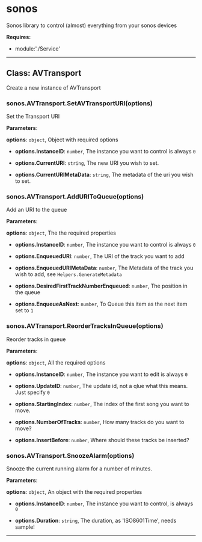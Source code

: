 # sonos

Sonos library to control (almost) everything from your sonos devices

**Requires:**

+ module:'./Service'

* * *

## Class: AVTransport

Create a new instance of AVTransport

### sonos.AVTransport.SetAVTransportURI(options)

Set the Transport URI

**Parameters**:

**options**: `object`, Object with required options

+ **options.InstanceID**: `number`, The instance you want to control is always `0`

+ **options.CurrentURI**: `string`, The new URI you wish to set.

+ **options.CurrentURIMetaData**: `string`, The metadata of the uri you wish to set.


### sonos.AVTransport.AddURIToQueue(options)

Add an URI to the queue

**Parameters**:

**options**: `object`, The the required properties

+ **options.InstanceID**: `number`, The instance you want to control is always `0`

+ **options.EnqueuedURI**: `number`, The URI of the track you want to add

+ **options.EnqueuedURIMetaData**: `number`, The Metadata of the track you wish to add, see `Helpers.GenerateMetadata`

+ **options.DesiredFirstTrackNumberEnqueued**: `number`, The position in the queue

+ **options.EnqueueAsNext**: `number`, To Queue this item as the next item set to `1`


### sonos.AVTransport.ReorderTracksInQueue(options)

Reorder tracks in queue

**Parameters**:

**options**: `object`, All the required options

+ **options.InstanceID**: `number`, The instance you want to edit is always `0`

+ **options.UpdateID**: `number`, The update id, not a qlue what this means. Just specify `0`

+ **options.StartingIndex**: `number`, The index of the first song you want to move.

+ **options.NumberOfTracks**: `number`, How many tracks do you want to move?

+ **options.InsertBefore**: `number`, Where should these tracks be inserted?


### sonos.AVTransport.SnoozeAlarm(options)

Snooze the current running alarm for a number of minutes.

**Parameters**:

**options**: `object`, An object with the required properties

+ **options.InstanceID**: `number`, The instance you want to control, is always `0`

+ **options.Duration**: `string`, The duration, as 'ISO8601Time', needs sample!


* * *
